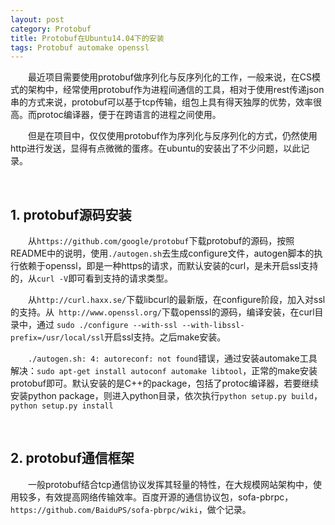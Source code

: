 ```yaml
---
layout: post
category: Protobuf
title: Protobuf在Ubuntu14.04下的安装
tags: Protobuf automake openssl 
---
```


&emsp;&emsp;最近项目需要使用protobuf做序列化与反序列化的工作，一般来说，在CS模式的架构中，经常使用protobuf作为进程间通信的工具，相对于使用rest传递json串的方式来说，protobuf可以基于tcp传输，组包上具有得天独厚的优势，效率很高。而protoc编译器，便于在跨语言的进程之间使用。

<!--more-->

&emsp;&emsp;但是在项目中，仅仅使用protobuf作为序列化与反序列化的方式，仍然使用http进行发送，显得有点微微的蛋疼。在ubuntu的安装出了不少问题，以此记录。

<br />

## 1. protobuf源码安装

&emsp;&emsp;从`https://github.com/google/protobuf`下载protobuf的源码，按照README中的说明，使用`./autogen.sh`去生成configure文件，autogen脚本的执行依赖于openssl，即是一种https的请求，而默认安装的curl，是未开启ssl支持的，从`curl -V`即可看到支持的请求类型。

&emsp;&emsp;从`http://curl.haxx.se/`下载libcurl的最新版，在configure阶段，加入对ssl的支持。从` http://www.openssl.org/`下载openssl的源码，编译安装，在curl目录中，通过 `sudo ./configure --with-ssl --with-libssl-prefix=/usr/local/ssl`开启ssl支持。之后make安装。

&emsp;&emsp;`./autogen.sh: 4: autoreconf: not found`错误，通过安装automake工具解决：`sudo apt-get install autoconf automake libtool`，正常的make安装protobuf即可。默认安装的是C++的package，包括了protoc编译器，若要继续安装python package，则进入python目录，依次执行`python setup.py build`，`python setup.py install`

<br />


## 2. protobuf通信框架

&emsp;&emsp;一般protobuf结合tcp通信协议发挥其轻量的特性，在大规模网站架构中，使用较多，有效提高网络传输效率。百度开源的通信协议包，sofa-pbrpc，`https://github.com/BaiduPS/sofa-pbrpc/wiki`，做个记录。 
